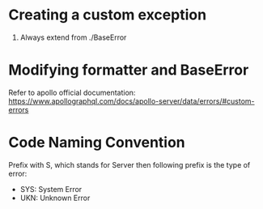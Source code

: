 # Creating a custom exception
1. Always extend from ./BaseError

# Modifying formatter and BaseError
Refer to apollo official documentation: https://www.apollographql.com/docs/apollo-server/data/errors/#custom-errors 

# Code Naming Convention
Prefix with S, which stands for Server
then following prefix is the type of error:
- SYS: System Error
- UKN: Unknown Error
